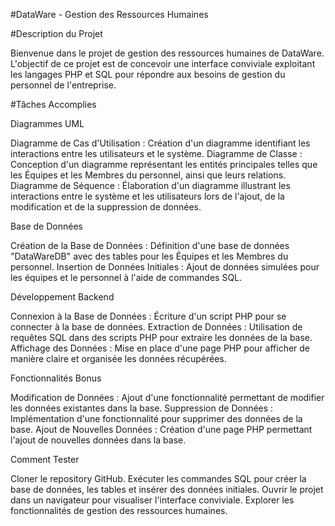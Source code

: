 #DataWare - Gestion des Ressources Humaines

#Description du Projet

Bienvenue dans le projet de gestion des ressources humaines de DataWare. L'objectif de ce projet est de concevoir une interface conviviale exploitant les langages PHP et SQL pour répondre aux besoins de gestion du personnel de l'entreprise.

#Tâches Accomplies

Diagrammes UML

 Diagramme de Cas d'Utilisation : Création d'un diagramme identifiant les interactions entre les utilisateurs et le système.
 Diagramme de Classe : Conception d'un diagramme représentant les entités principales telles que les Équipes et les Membres du personnel, ainsi que leurs relations.
 Diagramme de Séquence : Élaboration d'un diagramme illustrant les interactions entre le système et les utilisateurs lors de l'ajout, de la modification et de la suppression de données.

Base de Données

 Création de la Base de Données : Définition d'une base de données "DataWareDB" avec des tables pour les Équipes et les Membres du personnel.
 Insertion de Données Initiales : Ajout de données simulées pour les équipes et le personnel à l'aide de commandes SQL.

Développement Backend

 Connexion à la Base de Données : Écriture d'un script PHP pour se connecter à la base de données.
 Extraction de Données : Utilisation de requêtes SQL dans des scripts PHP pour extraire les données de la base.
 Affichage des Données : Mise en place d'une page PHP pour afficher de manière claire et organisée les données récupérées.

Fonctionnalités Bonus

 Modification de Données : Ajout d'une fonctionnalité permettant de modifier les données existantes dans la base.
 Suppression de Données : Implémentation d'une fonctionnalité pour supprimer des données de la base.
 Ajout de Nouvelles Données : Création d'une page PHP permettant l'ajout de nouvelles données dans la base.

Comment Tester

 Cloner le repository GitHub.
 Exécuter les commandes SQL pour créer la base de données, les tables et insérer des données initiales.
 Ouvrir le projet dans un navigateur pour visualiser l'interface conviviale.
 Explorer les fonctionnalités de gestion des ressources humaines.
